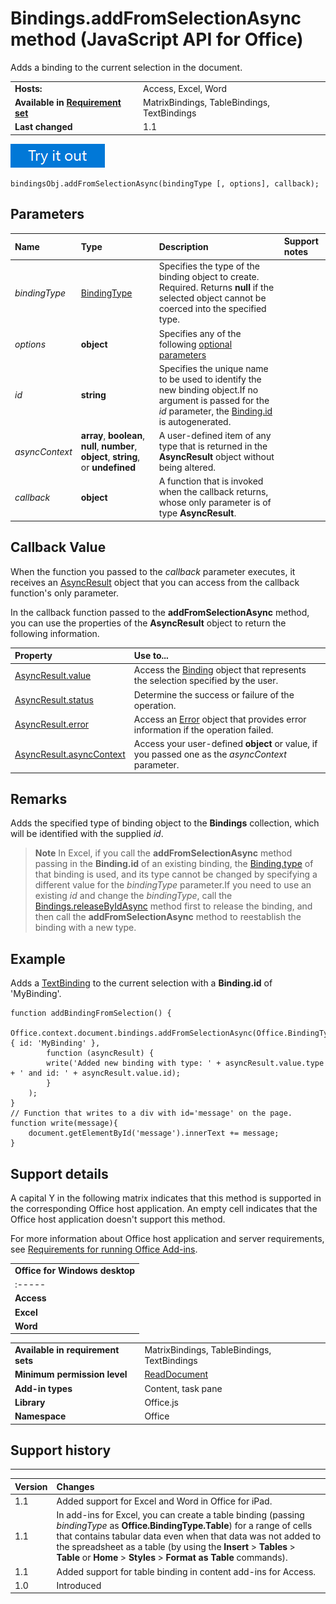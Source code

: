 
# Bindings.addFromSelectionAsync method (JavaScript API for Office)
Adds a binding to the current selection in the document.

|||
|:-----|:-----|
|**Hosts:**|Access, Excel, Word|
|**Available in [Requirement set](http://msdn.microsoft.com/library/6b6702f2-b0a5-46ab-a356-8dda897ca8ae%28Office.15%29.aspx)**|MatrixBindings, TableBindings, TextBindings|
|**Last changed**|1.1|

[![Try out this call in the interactive API Tutorial for Excel](../../images/819b84bf-151c-4a12-80c3-d6f8d7c03251.png)](http://officeapitutorial.azurewebsites.net/Redirect.mdl?scenario=Update+a+Row+in+a+Table)


```
bindingsObj.addFromSelectionAsync(bindingType [, options], callback);
```


## Parameters



|**Name**|**Type**|**Description**|**Support notes**|
|:-----|:-----|:-----|:-----|
| _bindingType_|[BindingType](../../reference/shared/bindingtype-enumeration.md)|Specifies the type of the binding object to create. Required. Returns  **null** if the selected object cannot be coerced into the specified type.||
| _options_|**object**|Specifies any of the following [optional parameters](http://msdn.microsoft.com/library/7fe6bb42-3178-4d96-85f5-af5caea7b950%28Office.15%29.aspx#AsyncProgramming_OptionalParameters)||
| _id_|**string**|Specifies the unique name to be used to identify the new binding object.If no argument is passed for the  _id_ parameter, the [Binding.id](../../reference/shared/binding.id.md) is autogenerated.||
| _asyncContext_|**array**,  **boolean**,  **null**,  **number**,  **object**, **string**, or  **undefined**|A user-defined item of any type that is returned in the  **AsyncResult** object without being altered.||
| _callback_|**object**|A function that is invoked when the callback returns, whose only parameter is of type  **AsyncResult**.||

## Callback Value

When the function you passed to the  _callback_ parameter executes, it receives an [AsyncResult](../../reference/shared/asyncresult.md) object that you can access from the callback function's only parameter.

In the callback function passed to the  **addFromSelectionAsync** method, you can use the properties of the **AsyncResult** object to return the following information.



|**Property**|**Use to...**|
|:-----|:-----|
|[AsyncResult.value](../../reference/shared/asyncresult.value.md)|Access the [Binding](../../reference/shared/binding.md) object that represents the selection specified by the user.|
|[AsyncResult.status](../../reference/shared/asyncresult.status.md)|Determine the success or failure of the operation.|
|[AsyncResult.error](../../reference/shared/asyncresult.error.md)|Access an [Error](../../reference/shared/error.md) object that provides error information if the operation failed.|
|[AsyncResult.asyncContext](../../reference/shared/asyncresult.asynccontext.md)|Access your user-defined  **object** or value, if you passed one as the _asyncContext_ parameter.|

## Remarks

Adds the specified type of binding object to the  **Bindings** collection, which will be identified with the supplied _id_.


 >**Note**  In Excel, if you call the  **addFromSelectionAsync** method passing in the **Binding.id** of an existing binding, the [Binding.type](../../reference/shared/binding.type.md) of that binding is used, and its type cannot be changed by specifying a different value for the _bindingType_ parameter.If you need to use an existing  _id_ and change the _bindingType_, call the [Bindings.releaseByIdAsync](../../reference/shared/bindings.releasebyidasync.md) method first to release the binding, and then call the **addFromSelectionAsync** method to reestablish the binding with a new type.


## Example

Adds a [TextBinding](../../reference/shared/binding.textbinding.md) to the current selection with a **Binding.id** of 'MyBinding'.


```
function addBindingFromSelection() {
    Office.context.document.bindings.addFromSelectionAsync(Office.BindingType.Text, { id: 'MyBinding' }, 
        function (asyncResult) {
        write('Added new binding with type: ' + asyncResult.value.type + ' and id: ' + asyncResult.value.id);
        }
    );
}
// Function that writes to a div with id='message' on the page.
function write(message){
    document.getElementById('message').innerText += message; 
}
```




## Support details


A capital Y in the following matrix indicates that this method is supported in the corresponding Office host application. An empty cell indicates that the Office host application doesn't support this method.

For more information about Office host application and server requirements, see [Requirements for running Office Add-ins](http://msdn.microsoft.com/library/67340567-bb9a-498c-96d3-3f52f28c16bc%28Office.15%29.aspx).


||
|:-----|
|**Office for Windows desktop**|**Office Online(in browser)**|**Office for iPad**|
|:-----|:-----|:-----|
|**Access**||Y||
|**Excel**|Y|Y|Y|
|**Word**|Y||Y|

|||
|:-----|:-----|
|**Available in requirement sets**|MatrixBindings, TableBindings, TextBindings|
|**Minimum permission level**|[ReadDocument](http://msdn.microsoft.com/library/da2efadc-4ebf-45fe-be39-397ac1eb1dbd%28Office.15%29.aspx)|
|**Add-in types**|Content, task pane|
|**Library**|Office.js|
|**Namespace**|Office|

## Support history



****


|**Version**|**Changes**|
|:-----|:-----|
|1.1|Added support for Excel and Word in Office for iPad.|
|1.1|In add-ins for Excel, you can create a table binding (passing  _bindingType_ as **Office.BindingType.Table**) for a range of cells that contains tabular data even when that data was not added to the spreadsheet as a table (by using the  **Insert** > **Tables** > **Table** or **Home** > **Styles** > **Format as Table** commands).|
|1.1|Added support for table binding in content add-ins for Access. |
|1.0|Introduced|
